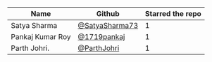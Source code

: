 | Name                  | Github                                                        | Starred the repo |
| --------------------- | ------------------------------------------------------------- | ---------------- |
| Satya Sharma          | [@SatyaSharma73](https://github.com/SatyaSharma73)            |         1        |
| Pankaj Kumar Roy      | [@1719pankaj](https://github.com/1719pankaj)                  |         1        |
| Parth Johri.          | [@ParthJohri](https://github.com/ParthJohri)                  |         1        |
